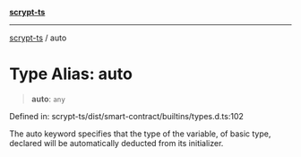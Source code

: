 [**scrypt-ts**](../README.md)

***

[scrypt-ts](../globals.md) / auto

# Type Alias: auto

> **auto**: `any`

Defined in: scrypt-ts/dist/smart-contract/builtins/types.d.ts:102

The auto keyword specifies that the type of the variable, of basic type, declared will be automatically deducted from its initializer.
